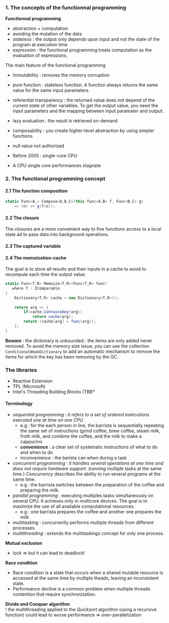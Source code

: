 

### 1. The concepts of the functionnal programming

__Functionnal programming__
* abstraction + computation  
* avoiding the mutation of the data  
* _stateless_ : the output only depends upon input and not the state of the program at execution time  
* _expression_ : the functional programming treats computation as the evaluation of expressions.  

The main feature of the functional programming
* Immutability : removes the memory corruption  
* pure function : stateless function. A function always returns the same value for the same input parameters.  
* referential transparency : the returned value does not depend of the current state of other variables. To get the output value, you need the input parameters and the mapping between input paramater and output.
* lazy evaluation : the result is retrieved on-demand
* composability : you create higher-level abstraction by using simpler functions.
* null value not authorized 


* Before 2005 : single-core CPU
* A CPU single core performances stagnate

### 2. The functional programming concept

#### 2.1 The function composition

```csharp
static Func<A,> Compose<A,B,C>(this func<A,B> f, Func<B,C> g) 
    => (n) => g(f(n));
```    

#### 2.2 The closure

The _closures_ are a more convenient way to five functions access to a local state ad to pass data into background operations.

#### 2.3 The captured variable


#### 2.4 The memoization-cache

The goal is to store all results and their inputs in a cache to avoid to recompute each time the output value.

```csharp
static Func<T,R> Memoize<T,R>(Func<T,R> func)
   where T : IComparable
{
    Dictionary<T,R> cache = new Dictionary<T,R>();
    
    return arg => {
        if(cache.ContainsKey(arg))
            return cache(arg);
        return (cache[arg] = func(arg));    
    };
}
```

__Beware__ : the dictionary is unbounded : the items are only added never removed. To avoid the memory size issue, you can use the collection ``` ConditionalWeakDictionary ``` to add an automatic mechanism to remove the items for which the key has been removing by the GC.


### The libraries
- Reactive Extension
- TPL (Microsoft)
- Intel's Threading Building Blocks (TBB°

#### Terminology

* _sequential programming_ : _it refers to a set of ordered instrcutions executed one at time on one CPU._
    * e.g : for the each person in line, the barrista is sequentially repeating the same set of instructions (grind coffee, brew coffee, steam milk, froth milk, and combine the coffee, and the milk to make a cappucino  
    * __*convenience*__ : a clear set of systematic instructions of what to do and when to do  
    * inconvenience : the barista can when during a task
* _concurrent programming_ : _it handles several operations at one time and does not require hardware support._ (running multiple tasks at the same time.) _Concurrency_ describes the ability to run several programs at the same time.
    * e.g : the barrista switches between the preparation of the coffee and preparing the milk.
* _parallel programming_ : executing multiples tasks simultaneously on several CPU. It achieves only in multicore devices. The goal is to maximize the use of all available computational resources.
    * e.g : one barrista prepares the coffee and another one prepares the milk
* _multitasking_ : concurrently performs multiple threads from different processes.
* _multithreading_ : extends the multitaskings concept for only one process.


    
__Mutual exclusion__
* lock => but it can lead to deadlock!

__Race condition__
* Race condition is a state that occurs when a shared mutable resource is accessed at the same time by multiple theads, leaving an inconsistent state.  
* Performance decline is a common problem when multiple threads contention that require synchronization.


__Divide and Conquer algorithm__  
! the multithreading applied to the _Quicksort_ algorithm (using a recursive function) could lead to worse performance => over-parallelization



  
  


